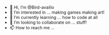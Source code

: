 - 👋 Hi, I’m @Bird-availio
- 👀 I’m interested in ... making games making art!
- 🌱 I’m currently learning ... how to code at all
- 💞️ I’m looking to collaborate on ... stuff!
- 📫 How to reach me ... 

<!---
Bird-availio/Bird-availio is a ✨ special ✨ repository because its `README.md` (this file) appears on your GitHub profile.
You can click the Preview link to take a look at your changes.
--->
